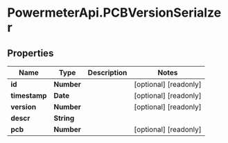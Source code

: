# PowermeterApi.PCBVersionSerialzer

## Properties

Name | Type | Description | Notes
------------ | ------------- | ------------- | -------------
**id** | **Number** |  | [optional] [readonly] 
**timestamp** | **Date** |  | [optional] [readonly] 
**version** | **Number** |  | [optional] [readonly] 
**descr** | **String** |  | 
**pcb** | **Number** |  | [optional] [readonly] 


